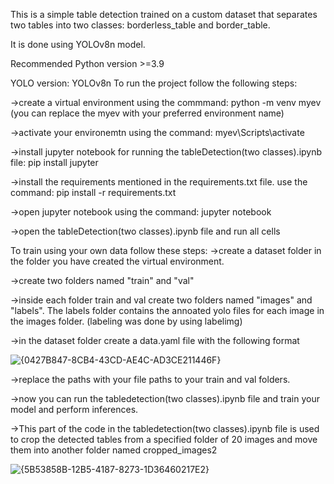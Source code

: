 This is a simple table detection trained on a custom dataset that separates two tables into two classes: borderless_table and border_table.

It is done using YOLOv8n model.

Recommended Python version >=3.9

YOLO version: YOLOv8n
To run the project follow the following steps:

->create a virtual environment using the commmand:
  python -m venv myev
  (you can replace the myev with your preferred environment name)
  
->activate your environemtn using the command:
  myev\Scripts\activate
  
->install jupyter notebook for running the tableDetection(two classes).ipynb file: 
  pip install jupyter

->install the requirements mentioned in the requirements.txt file. use the command:
  pip install -r requirements.txt

->open jupyter notebook using the command:
  jupyter notebook

->open the tableDetection(two classes).ipynb file and run all cells
  

To train using your own data follow these steps:
->create a dataset folder in the folder you have created the virtual environment.

->create two folders named "train" and "val"

->inside each folder train and val create two folders named "images" and "labels". The labels folder contains the annoated yolo files for each image in the images folder. (labeling was done by using labelimg)

->in the dataset folder create a data.yaml file with the following format

![{0427B847-8CB4-43CD-AE4C-AD3CE211446F}](https://github.com/user-attachments/assets/4c8df2e0-c1ac-405b-b21c-1a86b2210ad4)

->replace the paths with your file paths to your train and val folders.

->now you can run the tabledetection(two classes).ipynb file and train your model and perform inferences.

->This part of the code in the tabledetection(two classes).ipynb file is used to crop the detected tables from a specified folder of 20 images and move them into another folder named cropped_images2

![{5B53858B-12B5-4187-8273-1D36460217E2}](https://github.com/user-attachments/assets/60744f06-f4c2-40dd-b315-4b46fb98c46f)


